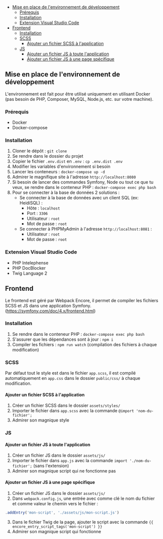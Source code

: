 - [Mise en place de l'environnement de développement](#mise-en-place-de-lenvironnement-de-développement)
  - [Prérequis](#prérequis)
  - [Installation](#installation)
  - [Extension Visual Studio Code](#extension-visual-studio-code)
- [Frontend](#frontend)
  - [Installation](#installation-1)
  - [SCSS](#scss)
    - [Ajouter un fichier SCSS à l'application](#ajouter-un-fichier-scss-à-lapplication)
  - [JS](#js)
    - [Ajouter un fichier JS à toute l'application](#ajouter-un-fichier-js-à-toute-lapplication)
    - [Ajouter un fichier JS à une page spécifique](#ajouter-un-fichier-js-à-une-page-spécifique)


## Mise en place de l'environnement de développement
L'environnement est fait pour être utilisé uniquement en utilisant Docker (pas besoin de PHP, Composer, MySQL, Node.js, etc. sur votre machine).
### Prérequis
- Docker
- Docker-compose

### Installation
1. Cloner le dépôt : `git clone`
2. Se rendre dans le dossier du projet
3. Copier le fichier `.env.dist` en `.env` : `cp .env.dist .env`
4. Modifier les variables d'environnement si besoin
5. Lancer les conteneurs : `docker-compose up -d`
6. Admirer le magnifique site à l'adresse `http://localhost:8080`
7. Si besoin de lancer des commandes Symfony, Node ou tout ce que tu veux, se rendre dans le conteneur PHP : `docker-compose exec php bash`
8. Pour se connecter à la base de données 2 solutions :
    - Se connecter à la base de données avec un client SQL (ex: HeidiSQL) :
        - Hôte : `localhost`
        - Port : `3306`
        - Utilisateur : `root`
        - Mot de passe : `root`
    - Se connecter à PHPMyAdmin à l'adresse `http://localhost:8081` :
        - Utilisateur : `root`
        - Mot de passe : `root`

### Extension Visual Studio Code
- PHP Intelephense
- PHP DocBlocker
- Twig Language 2

## Frontend
Le frontend est géré par Webpack Encore, il permet de compiler les fichiers SCSS et JS dans une application Symfony. (https://symfony.com/doc/4.x/frontend.html)

### Installation
1. Se rendre dans le conteneur PHP : `docker-compose exec php bash`
2. S'assurer que les dépendances sont à jour : `npm i`
3. Compiler les fichiers : `npm run watch` (compilation des fichiers à chaque modification)

### SCSS
Par défaut tout le style est dans le fichier `app.scss`, il est compilé automatiquement en `app.css` dans le dossier `public/css/` à chaque modification.

#### Ajouter un fichier SCSS à l'application
1. Créer un fichier SCSS dans le dossier `assets/styles/`
2. Importer le fichier dans `app.scss` avec la commande `@import 'nom-du-fichier';`
3. Admirer son magnique style

### JS
#### Ajouter un fichier JS à toute l'application
1. Créer un fichier JS dans le dossier `assets/js/`
2. Importer le fichier dans `app.js` avec la commande `import './nom-du-fichier';` (sans l'extension)
3. Admirer son magnique script qui ne fonctionne pas

#### Ajouter un fichier JS à une page spécifique
1. Créer un fichier JS dans le dossier `assets/js/`
2. Dans `webpack.config.js`, une entrée avec comme clé le nom du fichier et comme valeur le chemin vers le fichier :
```javascript
.addEntry('mon-script', './assets/js/mon-script.js')
```
3. Dans le fichier Twig de la page, ajouter le script avec la commande `{{ encore_entry_script_tags('mon-script') }}`
4. Admirer son magnique script qui fonctionne

